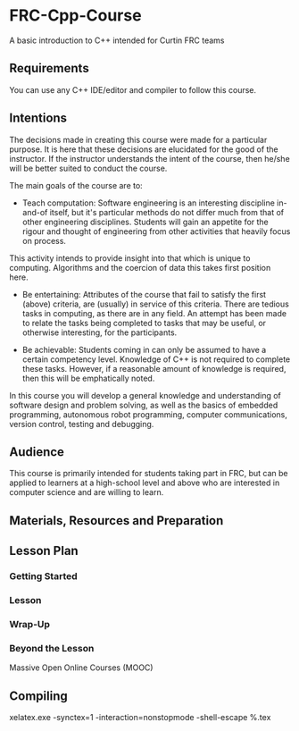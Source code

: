 # FRC-Cpp-Course

A basic introduction to C++ intended for Curtin FRC teams

## Requirements

You can use any C++ IDE/editor and compiler to follow this course.

## Intentions

The decisions made in creating this course were made for a particular purpose. It is here that these decisions are elucidated for the good of the instructor. If the instructor understands the intent of the course, then he/she will be better suited to conduct the course.

The main goals of the course are to:
 - Teach computation: Software engineering is an interesting discipline in-and-of itself, but it's particular methods do not differ much from that of other engineering disciplines. Students will gain an appetite for the rigour and thought of engineering from other activities that heavily focus on process.

 This activity intends to provide insight into that which is unique to computing. Algorithms and the coercion of data this takes first position here.

 - Be entertaining: Attributes of the course that fail to satisfy the first (above) criteria, are (usually) in service of this criteria. There are tedious tasks in computing, as there are in any field. An attempt has been made to relate the tasks being completed to tasks that may be useful, or otherwise interesting, for the participants.

- Be achievable: Students coming in can only be assumed to have a certain competency level. Knowledge of C++ is not required to complete these tasks. However, if a reasonable amount of knowledge is required, then this will be emphatically noted.

In this course you will develop a general knowledge and understanding of software design and problem solving, as well as the basics of embedded programming, autonomous robot programming, computer communications, version control, testing and debugging.

## Audience

This course is primarily intended for students taking part in FRC, but can be applied to learners at a high-school level and above who are interested in computer science and are willing to learn.

## Materials, Resources and Preparation


## Lesson Plan
### Getting Started


### Lesson


### Wrap-Up


### Beyond the Lesson

Massive Open Online Courses (MOOC)

## Compiling

xelatex.exe -synctex=1 -interaction=nonstopmode -shell-escape %.tex
